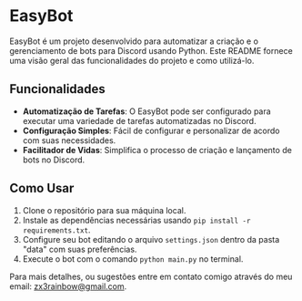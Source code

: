 # EasyBot

EasyBot é um projeto desenvolvido para automatizar a criação e o gerenciamento de bots para Discord usando Python. Este README fornece uma visão geral das funcionalidades do projeto e como utilizá-lo.

## Funcionalidades

- **Automatização de Tarefas**: O EasyBot pode ser configurado para executar uma variedade de tarefas automatizadas no Discord.
- **Configuração Simples**: Fácil de configurar e personalizar de acordo com suas necessidades.
- **Facilitador de Vidas**: Simplifica o processo de criação e lançamento de bots no Discord.

## Como Usar

1. Clone o repositório para sua máquina local.
2. Instale as dependências necessárias usando `pip install -r requirements.txt`.
3. Configure seu bot editando o arquivo `settings.json` dentro da pasta "data" com suas preferências.
4. Execute o bot com o comando `python main.py` no terminal.

Para mais detalhes, ou sugestões entre em contato comigo através do meu email: zx3rainbow@gmail.com.

